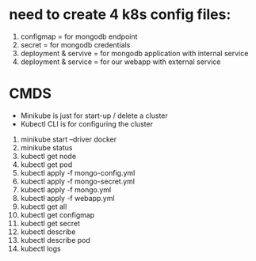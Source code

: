 # need to create 4 k8s config files:

1. configmap = for mongodb endpoint
2. secret = for mongodb credentials
3. deployment & servive = for mongodb application with internal service
4. deployment & service = for our webapp with external service

# CMDS

- Minikube is just for start-up / delete a cluster
- Kubectl CLI is for configuring the cluster

1. minikube start –driver docker
2. minikube status
3. kubectl get node
4. kubectl get pod
5. kubectl apply -f mongo-config.yml
6. kubectl apply -f mongo-secret.yml
7. kubectl apply -f mongo.yml
8. kubectl apply -f webapp.yml
9. kubectl get all
10. kubectl get configmap
11. kubectl get secret
12. kubectl describe <resourceType> <resourceName>
13. kubectl describe pod <podName>
14. kubectl logs <podName>
